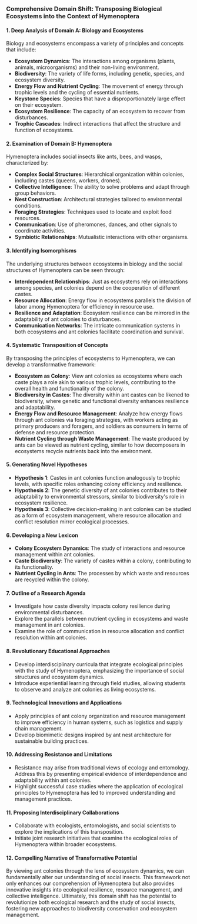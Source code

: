 ### Comprehensive Domain Shift: Transposing Biological Ecosystems into the Context of Hymenoptera

#### 1. Deep Analysis of Domain A: Biology and Ecosystems
Biology and ecosystems encompass a variety of principles and concepts that include:

- **Ecosystem Dynamics**: The interactions among organisms (plants, animals, microorganisms) and their non-living environment.
- **Biodiversity**: The variety of life forms, including genetic, species, and ecosystem diversity.
- **Energy Flow and Nutrient Cycling**: The movement of energy through trophic levels and the cycling of essential nutrients.
- **Keystone Species**: Species that have a disproportionately large effect on their ecosystem.
- **Ecosystem Resilience**: The capacity of an ecosystem to recover from disturbances.
- **Trophic Cascades**: Indirect interactions that affect the structure and function of ecosystems.

#### 2. Examination of Domain B: Hymenoptera
Hymenoptera includes social insects like ants, bees, and wasps, characterized by:

- **Complex Social Structures**: Hierarchical organization within colonies, including castes (queens, workers, drones).
- **Collective Intelligence**: The ability to solve problems and adapt through group behaviors.
- **Nest Construction**: Architectural strategies tailored to environmental conditions.
- **Foraging Strategies**: Techniques used to locate and exploit food resources.
- **Communication**: Use of pheromones, dances, and other signals to coordinate activities.
- **Symbiotic Relationships**: Mutualistic interactions with other organisms.

#### 3. Identifying Isomorphisms
The underlying structures between ecosystems in biology and the social structures of Hymenoptera can be seen through:

- **Interdependent Relationships**: Just as ecosystems rely on interactions among species, ant colonies depend on the cooperation of different castes.
- **Resource Allocation**: Energy flow in ecosystems parallels the division of labor among Hymenoptera for efficiency in resource use.
- **Resilience and Adaptation**: Ecosystem resilience can be mirrored in the adaptability of ant colonies to disturbances.
- **Communication Networks**: The intricate communication systems in both ecosystems and ant colonies facilitate coordination and survival.

#### 4. Systematic Transposition of Concepts
By transposing the principles of ecosystems to Hymenoptera, we can develop a transformative framework:

- **Ecosystem as Colony**: View ant colonies as ecosystems where each caste plays a role akin to various trophic levels, contributing to the overall health and functionality of the colony.
- **Biodiversity in Castes**: The diversity within ant castes can be likened to biodiversity, where genetic and functional diversity enhances resilience and adaptability.
- **Energy Flow and Resource Management**: Analyze how energy flows through ant colonies via foraging strategies, with workers acting as primary producers and foragers, and soldiers as consumers in terms of defense and resource protection.
- **Nutrient Cycling through Waste Management**: The waste produced by ants can be viewed as nutrient cycling, similar to how decomposers in ecosystems recycle nutrients back into the environment.

#### 5. Generating Novel Hypotheses
- **Hypothesis 1**: Castes in ant colonies function analogously to trophic levels, with specific roles enhancing colony efficiency and resilience.
- **Hypothesis 2**: The genetic diversity of ant colonies contributes to their adaptability to environmental stressors, similar to biodiversity's role in ecosystem resilience.
- **Hypothesis 3**: Collective decision-making in ant colonies can be studied as a form of ecosystem management, where resource allocation and conflict resolution mirror ecological processes.

#### 6. Developing a New Lexicon
- **Colony Ecosystem Dynamics**: The study of interactions and resource management within ant colonies.
- **Caste Biodiversity**: The variety of castes within a colony, contributing to its functionality.
- **Nutrient Cycling in Ants**: The processes by which waste and resources are recycled within the colony.

#### 7. Outline of a Research Agenda
- Investigate how caste diversity impacts colony resilience during environmental disturbances.
- Explore the parallels between nutrient cycling in ecosystems and waste management in ant colonies.
- Examine the role of communication in resource allocation and conflict resolution within ant colonies.

#### 8. Revolutionary Educational Approaches
- Develop interdisciplinary curricula that integrate ecological principles with the study of Hymenoptera, emphasizing the importance of social structures and ecosystem dynamics.
- Introduce experiential learning through field studies, allowing students to observe and analyze ant colonies as living ecosystems.

#### 9. Technological Innovations and Applications
- Apply principles of ant colony organization and resource management to improve efficiency in human systems, such as logistics and supply chain management.
- Develop biomimetic designs inspired by ant nest architecture for sustainable building practices.

#### 10. Addressing Resistance and Limitations
- Resistance may arise from traditional views of ecology and entomology. Address this by presenting empirical evidence of interdependence and adaptability within ant colonies.
- Highlight successful case studies where the application of ecological principles to Hymenoptera has led to improved understanding and management practices.

#### 11. Proposing Interdisciplinary Collaborations
- Collaborate with ecologists, entomologists, and social scientists to explore the implications of this transposition.
- Initiate joint research initiatives that examine the ecological roles of Hymenoptera within broader ecosystems.

#### 12. Compelling Narrative of Transformative Potential
By viewing ant colonies through the lens of ecosystem dynamics, we can fundamentally alter our understanding of social insects. This framework not only enhances our comprehension of Hymenoptera but also provides innovative insights into ecological resilience, resource management, and collective intelligence. Ultimately, this domain shift has the potential to revolutionize both ecological research and the study of social insects, fostering new approaches to biodiversity conservation and ecosystem management.